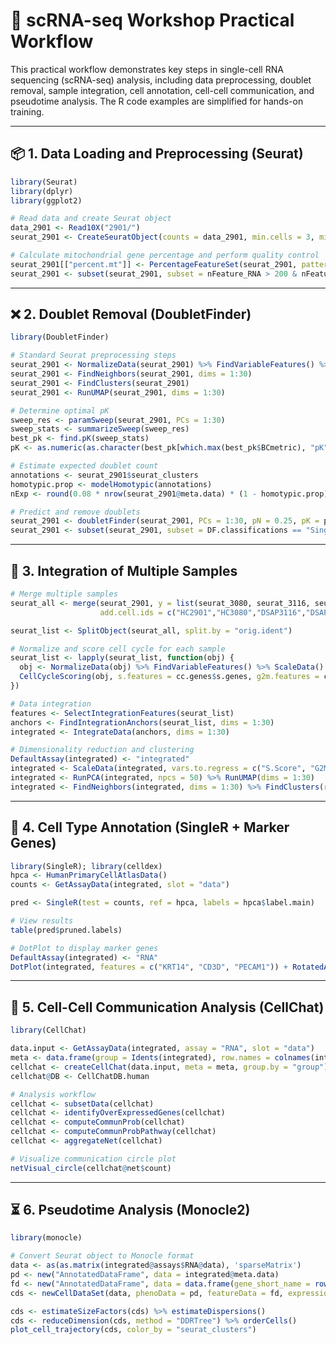 
# 🧬 scRNA-seq Workshop Practical Workflow

This practical workflow demonstrates key steps in single-cell RNA sequencing (scRNA-seq) analysis, including data preprocessing, doublet removal, sample integration, cell annotation, cell-cell communication, and pseudotime analysis. The R code examples are simplified for hands-on training.

---

## 📦 1. Data Loading and Preprocessing (Seurat)

```r
library(Seurat)
library(dplyr)
library(ggplot2)

# Read data and create Seurat object
data_2901 <- Read10X("2901/")
seurat_2901 <- CreateSeuratObject(counts = data_2901, min.cells = 3, min.features = 200)

# Calculate mitochondrial gene percentage and perform quality control
seurat_2901[["percent.mt"]] <- PercentageFeatureSet(seurat_2901, pattern = "^MT-")
seurat_2901 <- subset(seurat_2901, subset = nFeature_RNA > 200 & nFeature_RNA < 5000 & percent.mt < 30)
```

---

## ❌ 2. Doublet Removal (DoubletFinder)

```r
library(DoubletFinder)

# Standard Seurat preprocessing steps
seurat_2901 <- NormalizeData(seurat_2901) %>% FindVariableFeatures() %>% ScaleData() %>% RunPCA()
seurat_2901 <- FindNeighbors(seurat_2901, dims = 1:30)
seurat_2901 <- FindClusters(seurat_2901)
seurat_2901 <- RunUMAP(seurat_2901, dims = 1:30)

# Determine optimal pK
sweep_res <- paramSweep(seurat_2901, PCs = 1:30)
sweep_stats <- summarizeSweep(sweep_res)
best_pk <- find.pK(sweep_stats)
pK <- as.numeric(as.character(best_pk[which.max(best_pk$BCmetric), "pK"]))

# Estimate expected doublet count
annotations <- seurat_2901$seurat_clusters
homotypic.prop <- modelHomotypic(annotations)
nExp <- round(0.08 * nrow(seurat_2901@meta.data) * (1 - homotypic.prop))

# Predict and remove doublets
seurat_2901 <- doubletFinder(seurat_2901, PCs = 1:30, pN = 0.25, pK = pK, nExp = nExp)
seurat_2901 <- subset(seurat_2901, subset = DF.classifications == "Singlet")
```

---

## 🔗 3. Integration of Multiple Samples

```r
# Merge multiple samples
seurat_all <- merge(seurat_2901, y = list(seurat_3080, seurat_3116, seurat_3138),
                    add.cell.ids = c("HC2901","HC3080","DSAP3116","DSAP3138"))

seurat_list <- SplitObject(seurat_all, split.by = "orig.ident")

# Normalize and score cell cycle for each sample
seurat_list <- lapply(seurat_list, function(obj) {
  obj <- NormalizeData(obj) %>% FindVariableFeatures() %>% ScaleData()
  CellCycleScoring(obj, s.features = cc.genes$s.genes, g2m.features = cc.genes$g2m.genes)
})

# Data integration
features <- SelectIntegrationFeatures(seurat_list)
anchors <- FindIntegrationAnchors(seurat_list, dims = 1:30)
integrated <- IntegrateData(anchors, dims = 1:30)

# Dimensionality reduction and clustering
DefaultAssay(integrated) <- "integrated"
integrated <- ScaleData(integrated, vars.to.regress = c("S.Score", "G2M.Score", "percent.mt"))
integrated <- RunPCA(integrated, npcs = 50) %>% RunUMAP(dims = 1:30)
integrated <- FindNeighbors(integrated, dims = 1:30) %>% FindClusters(resolution = 0.3)
```

---

## 🧾 4. Cell Type Annotation (SingleR + Marker Genes)

```r
library(SingleR); library(celldex)
hpca <- HumanPrimaryCellAtlasData()
counts <- GetAssayData(integrated, slot = "data")

pred <- SingleR(test = counts, ref = hpca, labels = hpca$label.main)

# View results
table(pred$pruned.labels)

# DotPlot to display marker genes
DefaultAssay(integrated) <- "RNA"
DotPlot(integrated, features = c("KRT14", "CD3D", "PECAM1")) + RotatedAxis()
```

---

## 🔁 5. Cell-Cell Communication Analysis (CellChat)

```r
library(CellChat)

data.input <- GetAssayData(integrated, assay = "RNA", slot = "data")
meta <- data.frame(group = Idents(integrated), row.names = colnames(integrated))
cellchat <- createCellChat(data.input, meta = meta, group.by = "group")
cellchat@DB <- CellChatDB.human

# Analysis workflow
cellchat <- subsetData(cellchat)
cellchat <- identifyOverExpressedGenes(cellchat)
cellchat <- computeCommunProb(cellchat)
cellchat <- computeCommunProbPathway(cellchat)
cellchat <- aggregateNet(cellchat)

# Visualize communication circle plot
netVisual_circle(cellchat@net$count)
```

---

## ⏳ 6. Pseudotime Analysis (Monocle2)

```r
library(monocle)

# Convert Seurat object to Monocle format
data <- as(as.matrix(integrated@assays$RNA@data), 'sparseMatrix')
pd <- new("AnnotatedDataFrame", data = integrated@meta.data)
fd <- new("AnnotatedDataFrame", data = data.frame(gene_short_name = rownames(data)))
cds <- newCellDataSet(data, phenoData = pd, featureData = fd, expressionFamily = negbinomial.size())

cds <- estimateSizeFactors(cds) %>% estimateDispersions()
cds <- reduceDimension(cds, method = "DDRTree") %>% orderCells()
plot_cell_trajectory(cds, color_by = "seurat_clusters")
```
